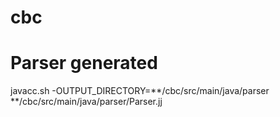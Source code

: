 # cbc

# Parser generated
javacc.sh -OUTPUT_DIRECTORY=**/cbc/src/main/java/parser **/cbc/src/main/java/parser/Parser.jj